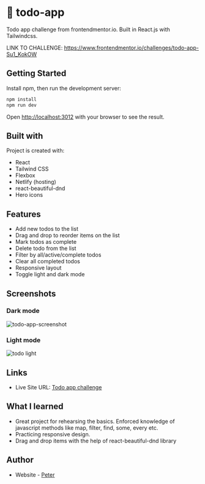 # 📝 todo-app
Todo app challenge from frontendmentor.io. Built in React.js with Tailwindcss.

LINK TO CHALLENGE: https://www.frontendmentor.io/challenges/todo-app-Su1_KokOW

## Getting Started
Install npm, then run the development server:

```bash
npm install
npm run dev
```
Open [http://localhost:3012](http://localhost:3012) with your browser to see the result.
 
## Built with

Project is created with:

- React
- Tailwind CSS
- Flexbox
- Netlify (hosting)
- react-beautiful-dnd
- Hero icons

## Features

- Add new todos to the list
- Drag and drop to reorder items on the list
- Mark todos as complete
- Delete todo from the list
- Filter by all/active/complete todos
- Clear all completed todos
- Responsive layout
- Toggle light and dark mode

## Screenshots
### Dark mode
![todo-app-screenshot](https://user-images.githubusercontent.com/17027312/149954460-587745a4-517f-4a07-ab86-26ee5bc917b0.png)
### Light mode
![todo light](https://user-images.githubusercontent.com/17027312/150192033-04afee7d-de58-4dc6-bc75-1209a3337b3c.png)


## Links
- Live Site URL: [Todo app challenge](https://todo-app-by-peter.netlify.app/)

## What I learned

- Great project for rehearsing the basics. Enforced knowledge of javascript methods like map, filter, find, some, every etc.
- Practicing responsive design.
- Drag and drop items with the help of react-beautiful-dnd library

## Author

- Website - [Peter](https://petere-portfolio-2.vercel.app/)
